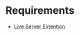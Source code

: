 # Requirements
- [Live Server Extention](https://marketplace.visualstudio.com/items?itemName=ritwickdey.LiveServer)